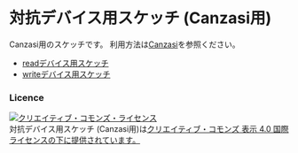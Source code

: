 # 対抗デバイス用スケッチ (Canzasi用)

Canzasi用のスケッチです。
利用方法は[Canzasi](https://github.com/tadfmac/Canzasi)を参照ください。

- [readデバイス用スケッチ](./readdevice/)
- [writeデバイス用スケッチ](./writedevice/)

### Licence

<a rel="license" href="http://creativecommons.org/licenses/by/4.0/"><img alt="クリエイティブ・コモンズ・ライセンス" style="border-width:0" src="https://i.creativecommons.org/l/by/4.0/80x15.png" /></a><br />対抗デバイス用スケッチ (Canzasi用)は<a rel="license" href="http://creativecommons.org/licenses/by/4.0/">クリエイティブ・コモンズ 表示 4.0 国際 ライセンスの下に提供されています。</a>


